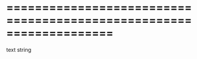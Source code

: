 <!--**
/*-------------------------------------------
    Auto-generated file. Do not modify.
-------------------------------------------

**-->
===================================================================
===================================================================

<!--shortDescription-->

<!--/shortDescription-->

<!--paramName1-->text<!--/paramName1-->
<!--paramType1-->string<!--/paramType1-->
<!--paramDescription1-->

<!--/paramDescription1-->

<!--fullDescription-->

<!--/fullDescription-->